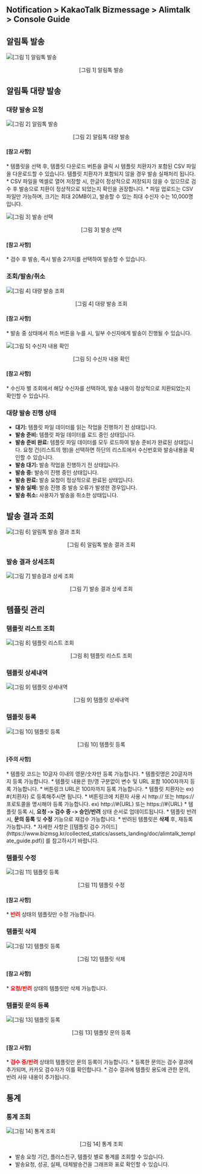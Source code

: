 ## Notification > KakaoTalk Bizmessage > Alimtalk > Console Guide

## 알림톡 발송
![[그림 1] 알림톡 발송](http://static.toastoven.net/prod_alimtalk/alimtalk_01.png)
<center>[그림 1] 알림톡 발송</center>

## 알림톡 대량 발송
### 대량 발송 요청
![[그림 2] 알림톡 발송](http://static.toastoven.net/prod_alimtalk/alimtalk_02.png)
<center>[그림 2] 알림톡 대량 발송</center>

<h4>[참고 사항]</h4>
* 템플릿을 선택 후, 템플릿 다운로드 버튼을 클릭 시 템플릿 치환자가 포함된 CSV 파일을 다운로드할 수 있습니다. 템플릿 치환자가 포함되지 않을 경우 발송 실패처리 됩니다.
* CSV 파일을 엑셀로 열어 저장할 시, 한글이 정상적으로 저장되지 않을 수 있으므로 검수 후 발송으로 치환이 정상적으로 되었는지 확인을 권장합니다.
* 파일 업로드는 CSV 파일만 가능하며, 크기는 최대 20MB이고, 발송할 수 있는 최대 수신자 수는 10,000명입니다.

![[그림 3] 발송 선택](http://static.toastoven.net/prod_alimtalk/alimtalk_03.png)
<center>[그림 3] 발송 선택</center>

<h4>[참고 사항]</h4>
* 검수 후 발송, 즉시 발송 2가지를 선택하여 발송할 수 있습니다.

### 조회/발송/취소
![[그림 4] 대량 발송 조회](http://static.toastoven.net/prod_alimtalk/alimtalk_04.png)
<center>[그림 4] 대량 발송 조회</center>

<h4>[참고 사항]</h4>
* 발송 중 상태에서 취소 버튼을 누를 시, 일부 수신자에게 발송이 진행될 수 있습니다.

![[그림 5] 수신자 내용 확인](http://static.toastoven.net/prod_alimtalk/alimtalk_05.png)
<center>[그림 5] 수신자 내용 확인</center>

<h4>[참고 사항]</h4>
* 수신자 별 조회에서 해당 수신자를 선택하여, 발송 내용이 정상적으로 치환되었는지 확인할 수 있습니다.

### 대량 발송 진행 상태
  - <b>대기:</b> 템플릿 파일 데이터를 읽는 작업을 진행하기 전 상태입니다.
  - <b>발송 준비:</b> 템플릿 파일 데이터를 로드 중인 상태입니다.
  - <b>발송 준비 완료:</b> 템플릿 파일 데이터를 모두 로드하여 발송 준비가 완료된 상태입니다. 요청 건(리스트의 행)을 선택하면 하단의 리스트에서 수신번호와 발송내용을 확인할 수 있습니다.
  - <b>발송 대기:</b> 발송 작업을 진행하기 전 상태입니다.
  - <b>발송 중:</b> 발송이 진행 중인 상태입니다.
  - <b>발송 완료:</b> 발송 요청이 정상적으로 완료된 상태입니다.
  - <b>발송 실패:</b> 발송 진행 중 발송 오류가 발생한 경우입니다.
  - <b>발송 취소:</b> 사용자가 발송을 취소한 상태입니다.


## 발송 결과 조회
![[그림 6] 알림톡 발송 결과 조회](http://static.toastoven.net/prod_alimtalk/alimtalk_06.png)
<center>[그림 6] 알림톡 발송 결과 조회</center>

### 발송 결과 상세조회
![[그림 7] 발송결과 상세 조회](http://static.toastoven.net/prod_alimtalk/alimtalk_07.png)
<center>[그림 7] 발송 결과 상세 조회</center>

## 템플릿 관리
### 템플릿 리스트 조회
![[그림 8] 템플릿 리스트 조회](http://static.toastoven.net/prod_alimtalk/alimtalk_08.png)
<center>[그림 8] 템플릿 리스트 조회</center>

### 템플릿 상세내역
![[그림 9] 템플릿 상세내역](http://static.toastoven.net/prod_alimtalk/alimtalk_09.png)
<center>[그림 9] 템플릿 상세내역</center>

### 템플릿 등록
![[그림 10] 템플릿 등록](http://static.toastoven.net/prod_alimtalk/alimtalk_10.png)
<center>[그림 10] 템플릿 등록</center>


<h4>[주의 사항]</h4>
* 템플릿 코드는 10글자 이내의 영문/숫자만 등록 가능합니다.
* 템플릿명은 20글자까지 등록 가능합니다.
* 템플릿 내용은 한/영 구분없이 변수 및 URL 포함 1000자까지 등록 가능합니다.
* 버튼링크 URL은 100자까지 등록 가능합니다.
* 템플릿 치환자는 ex) #{치환자} 로 등록해주시면 됩니다.
* 버튼링크에 치환자 사용 시 http:// 또는 https:// 프로토콜을 명시해야 등록 가능합니다. ex) http://#{URL} 또는 https://#{URL}
* 템플릿 등록 시, <b>요청 -> 검수 중 -> 승인/반려</b> 상태 순서로 업데이트됩니다.
* 템플릿 반려 시, <b>문의 등록</b> 및 <b>수정</b> 기능으로 재검수 가능합니다.
* 반려된 템플릿은 <b>삭제</b> 후, 재등록 가능합니다.
* 자세한 사항은 [[템플릿 검수 가이드](https://www.bizmsg.kr/collected_statics/assets_landing/doc/alimtalk_template_guide.pdf)] 를 참고하시기 바랍니다.

### 템플릿 수정
![[그림 11] 템플릿 등록](http://static.toastoven.net/prod_alimtalk/alimtalk_11.png)
<center>[그림 11] 템플릿 수정</center>

<h4>[참고 사항]</h4>
* <b><span style="color:red">반려</span></b> 상태의 템플릿만 수정 가능합니다.

### 템플릿 삭제
![[그림 12] 템플릿 등록](http://static.toastoven.net/prod_alimtalk/alimtalk_12.png)
<center>[그림 12] 템플릿 삭제</center>

<h4>[참고 사항]</h4>
* <b><span style="color:red">요청/반려</span></b> 상태의 템플릿만 삭제 가능합니다.

### 템플릿 문의 등록
![[그림 13] 템플릿 등록](http://static.toastoven.net/prod_alimtalk/alimtalk_13.png)
<center>[그림 13] 템플릿 문의 등록</center>

<h4>[참고 사항]</h4>
* <b><span style="color:red">검수 중/반려</span></b> 상태의 템플릿만 문의 등록이 가능합니다.
* 등록한 문의는 검수 결과에 추가되며, 카카오 검수자가 이를 확인합니다.
* 검수 결과에 템플릿 용도에 관한 문의, 반려 사유 내용이 추가됩니다.

## 통계
### 통계 조회
![[그림 14] 통계 조회 ](http://static.toastoven.net/prod_alimtalk/alimtalk_14.png)
<center>[그림 14] 통계 조회</center>

* 발송 요청 기간, 플러스친구, 템플릿 별로 통계를 조회할 수 있습니다.
* 발송요청, 성공, 실패, 대체발송건을 그래프와 표로 확인할 수 있습니다.

